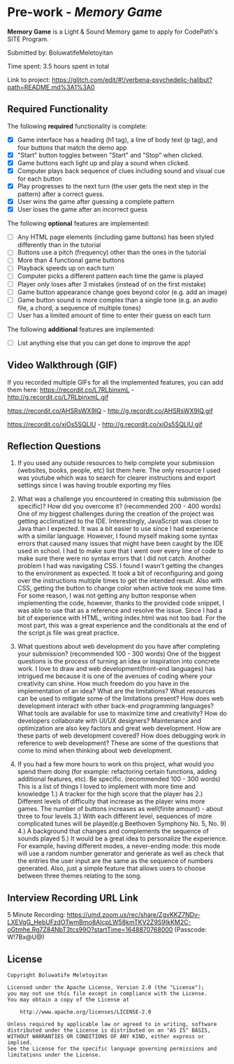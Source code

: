 # Pre-work - *Memory Game*

**Memory Game** is a Light & Sound Memory game to apply for CodePath's SITE Program. 

Submitted by: BoluwatifeMeletoyitan

Time spent: 3.5 hours spent in total

Link to project: https://glitch.com/edit/#!/verbena-psychedelic-halibut?path=README.md%3A1%3A0

## Required Functionality

The following **required** functionality is complete:

* [x] Game interface has a heading (h1 tag), a line of body text (p tag), and four buttons that match the demo app
* [x] "Start" button toggles between "Start" and "Stop" when clicked. 
* [x] Game buttons each light up and play a sound when clicked. 
* [x] Computer plays back sequence of clues including sound and visual cue for each button
* [x] Play progresses to the next turn (the user gets the next step in the pattern) after a correct guess. 
* [x] User wins the game after guessing a complete pattern
* [x] User loses the game after an incorrect guess

The following **optional** features are implemented:

* [ ] Any HTML page elements (including game buttons) has been styled differently than in the tutorial
* [ ] Buttons use a pitch (frequency) other than the ones in the tutorial
* [ ] More than 4 functional game buttons
* [ ] Playback speeds up on each turn
* [ ] Computer picks a different pattern each time the game is played
* [ ] Player only loses after 3 mistakes (instead of on the first mistake)
* [ ] Game button appearance change goes beyond color (e.g. add an image)
* [ ] Game button sound is more complex than a single tone (e.g. an audio file, a chord, a sequence of multiple tones)
* [ ] User has a limited amount of time to enter their guess on each turn

The following **additional** features are implemented:

- [ ] List anything else that you can get done to improve the app!

## Video Walkthrough (GIF)

If you recorded multiple GIFs for all the implemented features, you can add them here:
https://recordit.co/L7RLbinxmL -  http://g.recordit.co/L7RLbinxmL.gif

https://recordit.co/AHSRsWX9IQ -  http://g.recordit.co/AHSRsWX9IQ.gif

https://recordit.co/xiOs5SQLlU -  http://g.recordit.co/xiOs5SQLlU.gif


## Reflection Questions
1. If you used any outside resources to help complete your submission (websites, books, people, etc) list them here. 
    The only resource I used was youtube which was to search for clearer instructions and export settings         since I was having trouble exporting my files

2. What was a challenge you encountered in creating this submission (be specific)? How did you overcome it? (recommended 200 - 400 words) 
    One of my biggest challenges during the creation of the project was getting acclimatized to the IDE.
Interestingly, JavaScript was closer to Java than I expected. It was a bit easier to use since I had experience with a similar language. However, I found myself making some syntax errors that caused many issues that might have been caught by the IDE used in school. I had to make sure that I went over every line of code to make sure there were no syntax errors that I did not catch. Another problem I had was navigating CSS. I found I wasn't getting the changes to the environment as expected. It took a bit of reconfiguring and going over the instructions multiple times to get the intended result. Also with CSS,  getting the button to change color when active took me some time. For some reason, I was not getting any button response when implementing the code, however, thanks to the provided code snippet, I was able to use that as a reference and resolve the issue. Since I had a bit of experience with HTML, writing index.html was not too bad. For the most part, this was a great experience and the conditionals at the end of the script.js file was great practice.
    

3. What questions about web development do you have after completing your submission? (recommended 100 - 300 words) 
     One of the biggest questions is the process of turning an idea or inspiration into concrete work. I love to draw and web development(front-end languages) has intrigued me because it is one of the avenues of coding where your creativity can shine. How much freedom do you have in the implementation of an idea? What are the limitations? What resources can be used to mitigate some of the limitations present? How does web development interact with other back-end programming languages? What tools are available for use to maximize time and creativity? How do developers collaborate with UI/UX designers? Maintenance and optimization are also key factors and great web development. How are these parts of web development covered? How does debugging work in reference to web development?  These are some of the questions that come to mind when thinking about web development.

4. If you had a few more hours to work on this project, what would you spend them doing (for example: refactoring certain functions, adding additional features, etc). Be specific. (recommended 100 - 300 words) 
This is a list of things I loved to implement with more time and knowledge
    1.) A tracker for the high score that the player has
    2.) Different levels of difficulty that increase as the player wins more games. The number of buttons increases as well(finite amount) - about three to four levels
    3.) With each different level, sequences of more complicated tunes will be played(e.g Beethoven Symphony No. 5, No. 9)
    4.) A background that changes and complements the sequence of sounds played
    5.) It would be a great idea to personalize the experience. For example, having different modes, a never-ending mode: this mode will use a random number generator and generate as well as check that the entries the user input are the same as the sequence of numbers generated. Also, just a simple feature that allows users to choose between three themes relating to the song. 
    



## Interview Recording URL Link

5 Minute Recording: https://umd.zoom.us/rec/share/ZgvKKZ7NDv-LXEVqG_HebUFzdOTwmBmo8AIcpLW58kmTKV2Z9S9IkKM2C-oGtmhe.Rg7Z84NbT3tcs99O?startTime=1648870768000 (Passcode: W!7Bx@U@)


## License

    Copyright Boluwatife Meletoyitan

    Licensed under the Apache License, Version 2.0 (the "License");
    you may not use this file except in compliance with the License.
    You may obtain a copy of the License at

        http://www.apache.org/licenses/LICENSE-2.0

    Unless required by applicable law or agreed to in writing, software
    distributed under the License is distributed on an "AS IS" BASIS,
    WITHOUT WARRANTIES OR CONDITIONS OF ANY KIND, either express or implied.
    See the License for the specific language governing permissions and
    limitations under the License.
